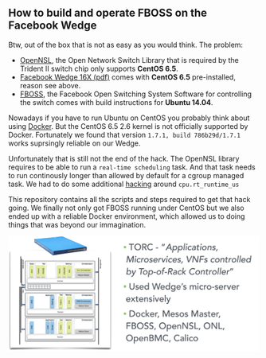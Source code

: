 ## How to build and operate FBOSS on the Facebook Wedge

Btw, out of the box that is not as easy as you would think. The problem:

- [OpenNSL][1], the Open Network Switch Library that is required by the Trident II switch chip only supports **CentOS 6.5**.
- [Facebook Wedge 16X (pdf)][2] comes with **CentOS 6.5** pre-installed, reason see above.
- [FBOSS][3], the Facebook Open Switching System Software for controlling the switch comes with build instructions for **Ubuntu 14.04**.

Nowadays if you have to run Ubuntu on CentOS you probably think about using [Docker][4]. But the CentOS 6.5 2.6 kernel is not officially supported by Docker.
Fortunately we found that version `1.7.1, build 786b29d/1.7.1` works suprsingly reliable on our Wedge.

Unfortunately that is still not the end of the hack. The OpenNSL library requires to be able to run a `real-time scheduling` task.
And that task needs to run continously longer than allowed by default for a cgroup managed task. We had to do some additional [hacking][5]
around `cpu.rt_runtime_us`

This repository contains all the scripts and steps required to get that hack going. We finally not only got FBOSS running under CentOS but we also ended
up with a reliable Docker environment, which allowed us to doing things that was beyond our immagination.

![image](https://github.com/att-innovate/torc-wedge-centos-fboss/blob/master/FBOSS/docs/torc.png?raw=true)

[1]: https://github.com/Broadcom-Switch/OpenNSL
[2]: http://www.edge-core.com/temp/ec_download/1602/Wedge-16X_DS_R01.pdf
[3]: https://github.com/facebook/fboss
[4]: https://www.docker.com
[5]: https://github.com/docker/docker/issues/13983
